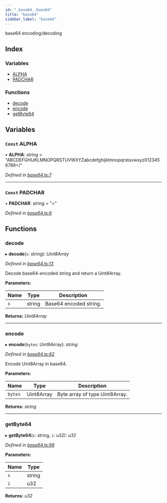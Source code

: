 ```yaml
---
id: "_base64_.base64"
title: "base64"
sidebar_label: "base64"
---
```


base64 encoding/decoding

## Index

### Variables

* [ALPHA](_base64_.base64.md#const-alpha)
* [PADCHAR](_base64_.base64.md#const-padchar)

### Functions

* [decode](_base64_.base64.md#decode)
* [encode](_base64_.base64.md#encode)
* [getByte64](_base64_.base64.md#getbyte64)

## Variables

### `Const` ALPHA

• **ALPHA**: *string* = "ABCDEFGHIJKLMNOPQRSTUVWXYZabcdefghijklmnopqrstuvwxyz0123456789+/"

*Defined in [base64.ts:7](https://github.com/nearprotocol/near-runtime-ts/blob/2617e93/assembly/base64.ts#L7)*

___

### `Const` PADCHAR

• **PADCHAR**: *string* = "="

*Defined in [base64.ts:6](https://github.com/nearprotocol/near-runtime-ts/blob/2617e93/assembly/base64.ts#L6)*

## Functions

###  decode

▸ **decode**(`s`: string): *Uint8Array*

*Defined in [base64.ts:13](https://github.com/nearprotocol/near-runtime-ts/blob/2617e93/assembly/base64.ts#L13)*

Decode base64-encoded string and return a Uint8Array.

**Parameters:**

Name | Type | Description |
------ | ------ | ------ |
`s` | string | Base64 encoded string.  |

**Returns:** *Uint8Array*

___

###  encode

▸ **encode**(`bytes`: Uint8Array): *string*

*Defined in [base64.ts:62](https://github.com/nearprotocol/near-runtime-ts/blob/2617e93/assembly/base64.ts#L62)*

Encode Uint8Array in base64.

**Parameters:**

Name | Type | Description |
------ | ------ | ------ |
`bytes` | Uint8Array | Byte array of type Uint8Array.  |

**Returns:** *string*

___

###  getByte64

▸ **getByte64**(`s`: string, `i`: u32): *u32*

*Defined in [base64.ts:99](https://github.com/nearprotocol/near-runtime-ts/blob/2617e93/assembly/base64.ts#L99)*

**Parameters:**

Name | Type |
------ | ------ |
`s` | string |
`i` | u32 |

**Returns:** *u32*
